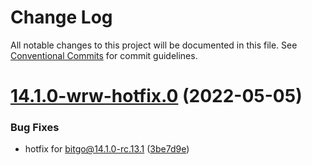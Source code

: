 # Change Log

All notable changes to this project will be documented in this file.
See [Conventional Commits](https://conventionalcommits.org) for commit guidelines.

# [14.1.0-wrw-hotfix.0](https://github.com/BitGo/BitGoJS/compare/bitgo@14.1.0-rc.13...bitgo@14.1.0-wrw-hotfix.0) (2022-05-05)


### Bug Fixes

* hotfix for bitgo@14.1.0-rc.13.1 ([3be7d9e](https://github.com/BitGo/BitGoJS/commit/3be7d9edb29610b23577f5b3b8ea3f2ec9fc9c05))
